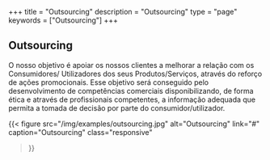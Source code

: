 +++
title = "Outsourcing"
description = "Outsourcing"
type = "page"
keywords = ["Outsourcing"]
+++


## Outsourcing

O nosso objetivo é apoiar os nossos clientes a melhorar a relação com os Consumidores/ Utilizadores dos seus Produtos/Serviços, através do reforço de ações promocionais. Esse objetivo será conseguido pelo desenvolvimento de competências comerciais disponibilizando, de forma ética e através de profissionais competentes, a informação adequada que permita a tomada de decisão por parte do consumidor/utilizador.

{{< figure
  src="/img/examples/outsourcing.jpg"
  alt="Outsourcing"
  link="#"
  caption="Outsourcing"
  class="responsive"
>}}